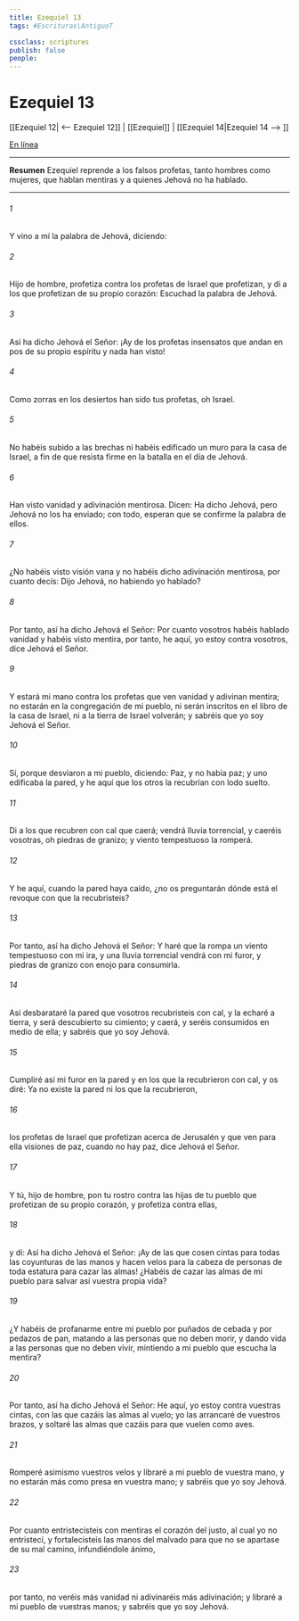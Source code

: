 ```yaml
---
title: Ezequiel 13
tags: #Escrituras\AntiguoT

cssclass: scriptures
publish: false
people:
---
```


# Ezequiel 13
[[Ezequiel 12| <-- Ezequiel 12]] | [[Ezequiel]] | [[Ezequiel 14|Ezequiel 14 --> ]]

[En línea](https://churchofjesuschrist.org/study/scriptures/ot/ezek/13?lang=spa)

---
__Resumen__
Ezequiel reprende a los falsos profetas, tanto hombres como mujeres, que hablan mentiras y a quienes Jehová no ha hablado.

---
###### 1 
Y vino a mí la palabra de Jehová, diciendo:

###### 2 
Hijo de hombre, profetiza contra los profetas de Israel que profetizan, y di a los que profetizan de su propio corazón: Escuchad la palabra de Jehová.

###### 3 
Así ha dicho Jehová el Señor: ¡Ay de los profetas insensatos que andan en pos de su propio espíritu y nada han visto!

###### 4 
Como zorras en los desiertos han sido tus profetas, oh Israel.

###### 5 
No habéis subido a las brechas ni habéis edificado un muro para la casa de Israel, a fin de que resista firme en la batalla en el día de Jehová.

###### 6 
Han visto vanidad y adivinación mentirosa. Dicen: Ha dicho Jehová, pero Jehová no los ha enviado; con todo, esperan que se confirme la palabra de ellos.

###### 7 
¿No habéis visto visión vana y no habéis dicho adivinación mentirosa, por cuanto decís: Dijo Jehová, no habiendo yo hablado?

###### 8 
Por tanto, así ha dicho Jehová el Señor: Por cuanto vosotros habéis hablado vanidad y habéis visto mentira, por tanto, he aquí, yo estoy contra vosotros, dice Jehová el Señor.

###### 9 
Y estará mi mano contra los profetas que ven vanidad y adivinan mentira; no estarán en la congregación de mi pueblo, ni serán inscritos en el libro de la casa de Israel, ni a la tierra de Israel volverán; y sabréis que yo soy Jehová el Señor.

###### 10 
Sí, porque desviaron a mi pueblo, diciendo: Paz, y no había paz; y uno edificaba la pared, y he aquí que los otros la recubrían con lodo suelto.

###### 11 
Di a los que recubren con cal que caerá; vendrá lluvia torrencial, y caeréis vosotras, oh piedras de granizo; y viento tempestuoso la romperá.

###### 12 
Y he aquí, cuando la pared haya caído, ¿no os preguntarán dónde está el revoque con que la recubristeis?

###### 13 
Por tanto, así ha dicho Jehová el Señor: Y haré que la rompa un viento tempestuoso con mi ira, y una lluvia torrencial vendrá con mi furor, y piedras de granizo con enojo para consumirla.

###### 14 
Así desbarataré la pared que vosotros recubristeis con cal, y la echaré a tierra, y será descubierto su cimiento; y caerá, y seréis consumidos en medio de ella; y sabréis que yo soy Jehová.

###### 15 
Cumpliré así mi furor en la pared y en los que la recubrieron con cal, y os diré: Ya no existe la pared ni los que la recubrieron,

###### 16 
los profetas de Israel que profetizan acerca de Jerusalén y que ven para ella visiones de paz, cuando no hay paz, dice Jehová el Señor.

###### 17 
Y tú, hijo de hombre, pon tu rostro contra las hijas de tu pueblo que profetizan de su propio corazón, y profetiza contra ellas,

###### 18 
y di: Así ha dicho Jehová el Señor: ¡Ay de las que cosen cintas para todas las coyunturas de las manos y hacen velos para la cabeza de personas de toda estatura para cazar las almas! ¿Habéis de cazar las almas de mi pueblo para salvar así vuestra propia vida?

###### 19 
¿Y habéis de profanarme entre mi pueblo por puñados de cebada y por pedazos de pan, matando a las personas que no deben morir, y dando vida a las personas que no deben vivir, mintiendo a mi pueblo que escucha la mentira?

###### 20 
Por tanto, así ha dicho Jehová el Señor: He aquí, yo estoy contra vuestras cintas, con las que cazáis las almas al vuelo; yo las arrancaré de vuestros brazos, y soltaré las almas que cazáis para que vuelen como aves.

###### 21 
Romperé asimismo vuestros velos y libraré a mi pueblo de vuestra mano, y no estarán más como presa en vuestra mano; y sabréis que yo soy Jehová.

###### 22 
Por cuanto entristecisteis con mentiras el corazón del justo, al cual yo no entristecí, y fortalecisteis las manos del malvado para que no se apartase de su mal camino, infundiéndole ánimo,

###### 23 
por tanto, no veréis más vanidad ni adivinaréis más adivinación; y libraré a mi pueblo de vuestras manos; y sabréis que yo soy Jehová.

